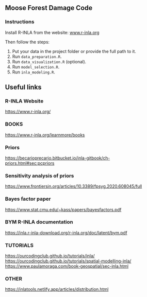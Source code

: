 ## Moose Forest Damage Code

### Instructions

Install R-INLA from the website: www.r-inla.org

Then follow the steps:

1. Put your data in the project folder or provide the full path to it.
2. Run `data_preparation.R`.
3. Run `data_visualization.R` (optional).
4. Run `model_selection.R`.
5. Run `inla_modeling.R`.

## Useful links

### R-INLA Website
https://www.r-inla.org/

### BOOKS
https://www.r-inla.org/learnmore/books

### Priors
https://becarioprecario.bitbucket.io/inla-gitbook/ch-priors.html#sec:pcpriors

### Sensitivity analysis of priors
https://www.frontiersin.org/articles/10.3389/fpsyg.2020.608045/full

### Bayes factor paper
https://www.stat.cmu.edu/~kass/papers/bayesfactors.pdf

### BYM R-INLA documentation
https://inla.r-inla-download.org/r-inla.org/doc/latent/bym.pdf


### TUTORIALS
https://ourcodingclub.github.io/tutorials/inla/
https://ourcodingclub.github.io/tutorials/spatial-modelling-inla/
https://www.paulamoraga.com/book-geospatial/sec-inla.html

### OTHER
https://inlatools.netlify.app/articles/distribution.html






